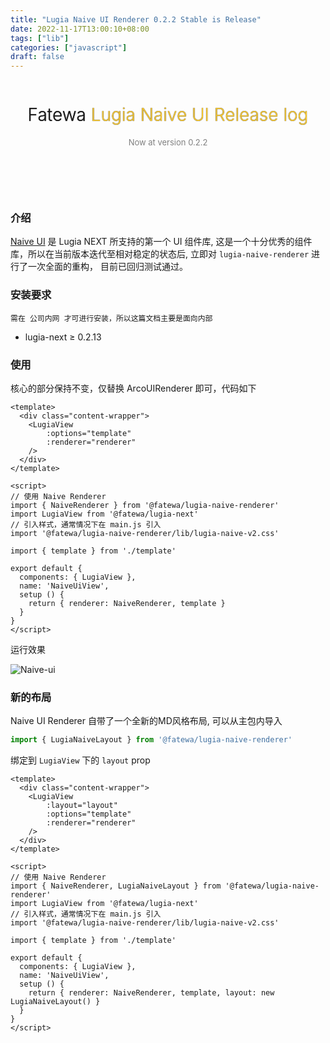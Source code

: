 ```yaml
---
title: "Lugia Naive UI Renderer 0.2.2 Stable is Release"
date: 2022-11-17T13:00:10+08:00
tags: ["lib"]
categories: ["javascript"]
draft: false
---
```


<div style="text-align: center;display: flex;flex-direction: column;justify-content:center;align-items:center;margin-bottom: 100px">
     <h1 style="font-weight: 300;text-shadow: 0 0 1px black;">Fatewa <span style="color: #faca30">Lugia Naive UI Release log</span></h1>
     <span style="color: gray;font-size: 13px">
<focus-tag link>
Now at version 0.2.2
</focus-tag>
</span>
</div>

### 介绍

[Naive UI](https://www.naiveui.com/zh-CN/light) 是 <focus-tag>Lugia NEXT</focus-tag> 所支持的第一个 UI 组件库,
这是一个十分优秀的组件库，所以在当前版本迭代至相对稳定的状态后, 立即对 `lugia-naive-renderer` 进行了一次全面的重构，
目前已回归测试通过。

### 安装要求

```text
需在 公司内网 才可进行安装，所以这篇文档主要是面向内部
```



- lugia-next ≥ 0.2.13


### 使用

核心的部分保持不变，仅替换  <focus-tag>ArcoUIRenderer</focus-tag> 即可，代码如下

```vue
<template>
  <div class="content-wrapper">
    <LugiaView
        :options="template"
        :renderer="renderer"
    />
  </div>
</template>

<script>
// 使用 Naive Renderer
import { NaiveRenderer } from '@fatewa/lugia-naive-renderer'
import LugiaView from '@fatewa/lugia-next'
// 引入样式，通常情况下在 main.js 引入
import '@fatewa/lugia-naive-renderer/lib/lugia-naive-v2.css'

import { template } from './template'

export default {
  components: { LugiaView },
  name: 'NaiveUiView',
  setup () {
    return { renderer: NaiveRenderer, template }
  }
}
</script>
```

运行效果

![Naive-ui](/fatewa/posts/work/tags/lugia/renderer/naive/assets/naive-ui.png)

### 新的布局

Naive UI Renderer 自带了一个全新的MD风格布局, 可以从主包内导入

```javascript
import { LugiaNaiveLayout } from '@fatewa/lugia-naive-renderer'
```

绑定到 `LugiaView` 下的 `layout` prop

```vue
<template>
  <div class="content-wrapper">
    <LugiaView
        :layout="layout"
        :options="template"
        :renderer="renderer"
    />
  </div>
</template>

<script>
// 使用 Naive Renderer
import { NaiveRenderer, LugiaNaiveLayout } from '@fatewa/lugia-naive-renderer'
import LugiaView from '@fatewa/lugia-next'
// 引入样式，通常情况下在 main.js 引入
import '@fatewa/lugia-naive-renderer/lib/lugia-naive-v2.css'

import { template } from './template'

export default {
  components: { LugiaView },
  name: 'NaiveUiView',
  setup () {
    return { renderer: NaiveRenderer, template, layout: new LugiaNaiveLayout() }
  }
}
</script>
```
